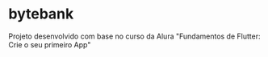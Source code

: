 # bytebank

Projeto desenvolvido com base no curso da Alura "Fundamentos de Flutter: Crie o seu primeiro App"